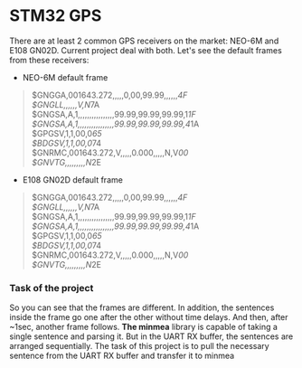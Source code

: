 # STM32 GPS
There are at least 2 common GPS receivers on the market: NEO-6M and E108 GN02D. Current project deal with both. Let's see the default frames from these receivers:
* NEO-6M default frame
> $GNGGA,001643.272,,,,,0,00,99.99,,,,,,*4F                                     
> $GNGLL,,,,,,V,N*7A                                                           
> $GNGSA,A,1,,,,,,,,,,,,,,,,99.99,99.99,99.99,1*1F                            
> $GNGSA,A,1,,,,,,,,,,,,,,,,99.99,99.99,99.99,4*1A                            
> $GPGSV,1,1,00,0*65                                                          
> $BDGSV,1,1,00,0*74                                                         
> $GNRMC,001643.272,V,,,,,0.000,,,,,N,V*00                                   
> $GNVTG,,,,,,,,,N*2E
* E108 GN02D default frame
> $GNGGA,001643.272,,,,,0,00,99.99,,,,,,*4F                                     
$GNGLL,,,,,,V,N*7A                                                           
$GNGSA,A,1,,,,,,,,,,,,,,,,99.99,99.99,99.99,1*1F                            
$GNGSA,A,1,,,,,,,,,,,,,,,,99.99,99.99,99.99,4*1A                            
$GPGSV,1,1,00,0*65                                                          
$BDGSV,1,1,00,0*74                                                         
$GNRMC,001643.272,V,,,,,0.000,,,,,N,V*00                                   
> $GNVTG,,,,,,,,,N*2E

### Task of the project
So you can see that the frames are different. In addition, the sentences inside the frame go one after the other without time delays. And then, after ~1sec, another frame follows.
__The minmea__ library is capable of taking a single sentence and parsing it. But in the UART RX buffer, the sentences are arranged sequentially.
The task of this project is to pull the necessary sentence from the UART RX buffer and transfer it to minmea 
